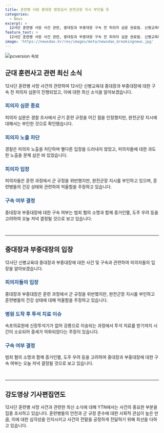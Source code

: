 ```yaml
---
title: 훈련병 사망 중대장 영장심사 완전군장 지시 부인될 듯
categories:
  - News
excerpt: >
  12사단 훈련병 사망 사건 관련, 중대장과 부중대장 구속 전 피의자 심문 완료됨. 신병교육대 강 모 대위와 남 모 중위 경찰 조사 후 심문에는 입장을 밝히지 않음. 피의자 노출을 차단하고, 거부된 내부 동선으로 출석. 경찰의 비공개 수사 내용과 피의자 숨기기에 대한 시민단체 비판 제기. 피의자 입장은 규정 위반은 인정하나 완전군장 직접 지시 부인. 구치소에서 심사 결과 대기 중. 검찰 기소와 재판을 통해 과거 및 사망 관련 여부 판단될 예정.
feature_text: >
  12사단 훈련병 사망 사건 관련, 중대장과 부중대장 구속 전 피의자 심문 완료됨. 신병교육대 강 모 대위와 남 모 중위 경찰 조사 후 심문에는 입장을 밝히지 않음. 피의자 노출을 차단하고, 거부된 내부 동선으로 출석. 경찰의 비공개 수사 내용과 피의자 숨기기에 대한 시민단체 비판 제기. 피의자 입장은 규정 위반은 인정하나 완전군장 직접 지시 부인. 구치소에서 심사 결과 대기 중. 검찰 기소와 재판을 통해 과거 및 사망 관련 여부 판단될 예정.
image: 'https://newsdao.kr/res/images/meta/newsdao_breakingnews.jpg'
---
```


<p><img src="https://newsdao.kr/res/images/meta/newsdao_breakingnews.jpg" alt="pcversion 속보" /></p>

<h2 data-ke-size="size26">군대 훈련사고 관련 최신 소식</h2>

<p data-ke-size="size16">12사단 훈련병 사망 사건의 관련하여 12사단 신병교육대 중대장과 부중대장에 대한 구속 전 피의자 심문이 진행되었고, 이에 대한 최신 소식을 알아보겠습니다.</p>

<h3><b><span style="color: #1a5490;">피의자 심문 종료</span></b></h3>

<p data-ke-size="size16">피의자 심문은 경찰 조사에서 군기 훈련 규정을 어긴 점을 인정했지만, 완전군장 지시에 대해서는 부인한 것으로 확인됐습니다.</p>

<h3><b><span style="color: #1a5490;">피의자 노출 차단</span></b></h3>

<p data-ke-size="size16">경찰은 피의자 노출을 차단하며 별다른 입장을 드러내지 않았고, 피의자들에 대한 과도한 노출을 문제 삼은 바 있었습니다.</p>

<h3><b><span style="color: #1a5490;">피의자 입장</span></b></h3>

<p data-ke-size="size16">피의자들은 훈련 과정에서 군 규정을 위반했지만, 완전군장 지시를 부인하고 있으며, 훈련병들의 건강 상태와 관련하여 억울함을 주장하고 있습니다.</p>

<h3><b><span style="color: #1a5490;">구속 여부 결정</span></b></h3>

<p data-ke-size="size16">중대장과 부중대장에 대한 구속 여부는 범죄 혐의 소명과 함께 증거인멸, 도주 우려 등을 고려하여 오늘 저녁 결정될 것으로 보고 있습니다.</p>

<p data-ke-size="size16">&nbsp;</p>

<hr>

<h2 data-ke-size="size26">중대장과 부중대장의 입장</h2>

<p data-ke-size="size16">12사단 신병교육대 중대장과 부중대장에 대한 사건 및 구속과 관련하여 피의자들의 입장을 알아보겠습니다.</p>

<h3><b><span style="color: #1a5490;">피의자들의 입장</span></b></h3>

<p data-ke-size="size16">중대장과 부중대장은 훈련 과정에서 군 규정을 위반했지만, 완전군장 지시를 부인하고 훈련병들의 건강 상태에 대해 억울함을 주장하고 있습니다.</p>

<h3><b><span style="color: #1a5490;">병원 도착 후 투석 치료 이슈</span></b></h3>

<p data-ke-size="size16">속초의료원에 신장투석기가 없어 강릉으로 이송되는 과정에서 투석 치료를 받기까지 시간이 소요되어 증세가 악화되었다는 주장이 있습니다.</p>

<h3><b><span style="color: #1a5490;">구속 여부 결정</span></b></h3>

<p data-ke-size="size16">범죄 혐의 소명과 함께 증거인멸, 도주 우려 등을 고려하여 중대장과 부중대장에 대한 구속 여부는 오늘 저녁 결정될 것으로 보고 있습니다.</p>

<p data-ke-size="size16">&nbsp;</p>

<hr>

<h2 data-ke-size="size26">강도영상 기사편집연도</h2>

<p data-ke-size="size16">12사단 훈련병 사망 사건과 관련한 최신 소식에 대해 YTN에서는 사건의 중요한 부분을 집중 조사하고 있습니다. 훈련병들의 안전과 군 규정 준수에 대한 사회적 관심이 높은 만큼, 이에 대한 심각성을 인지시키고 사건의 전말을 공정하게 전달하기 위해 최선을 다하고 있습니다.</p>

